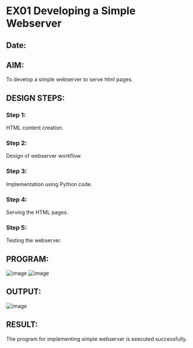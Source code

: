 # EX01 Developing a Simple Webserver
## Date:

## AIM:
To develop a simple webserver to serve html pages.

## DESIGN STEPS:
### Step 1: 
HTML content creation.

### Step 2:
Design of webserver workflow.

### Step 3:
Implementation using Python code.

### Step 4:
Serving the HTML pages.

### Step 5:
Testing the webserver.

## PROGRAM:
![image](https://github.com/Anjana2205/simplewebserver/assets/144869446/dec265b5-391d-4030-9cbe-2faed34370af)
![image](https://github.com/Anjana2205/simplewebserver/assets/144869446/70556ba2-adf1-4795-abbe-4b8bddb6f622)



## OUTPUT:
![image](https://github.com/Anjana2205/simplewebserver/assets/144869446/2c94eed7-7f47-41cc-8dce-a15cc6efba18)


## RESULT:
The program for implementing simple webserver is executed successfully.
